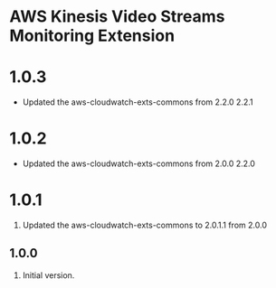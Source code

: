 # AWS Kinesis Video Streams Monitoring Extension
# 1.0.3
* Updated the aws-cloudwatch-exts-commons from 2.2.0  2.2.1
# 1.0.2
* Updated the aws-cloudwatch-exts-commons from 2.0.0  2.2.0
# 1.0.1
1. Updated the aws-cloudwatch-exts-commons to 2.0.1.1 from 2.0.0

## 1.0.0
1. Initial version.
